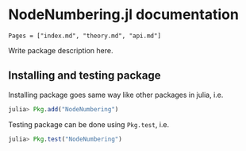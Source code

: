 # NodeNumbering.jl documentation

```@contents
Pages = ["index.md", "theory.md", "api.md"]
```

Write package description here.

## Installing and testing package

Installing package goes same way like other packages in julia, i.e.
```julia
julia> Pkg.add("NodeNumbering")
```

Testing package can be done using `Pkg.test`, i.e.
```julia
julia> Pkg.test("NodeNumbering")
```
